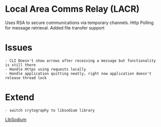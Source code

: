 # Local Area Comms Relay (LACR)

Uses RSA to secure communications via temporary channels.
Http Polling for message retrieval.
Added file transfer support


# Issues
    - CLI Doesn't show arrows after receiving a message but functionality is still there
    - Handle Https using requests locally
    - Handle application quitting neatly, right now application doesn't release thread lock

# Extend
    - switch crytography to libsodium library

[LibSodium](https://download.libsodium.org/doc/)
